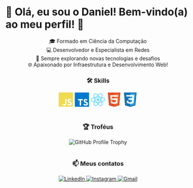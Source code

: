 # 👋 Olá, eu sou o Daniel! Bem-vindo(a) ao meu perfil! 🚀

<p align="center">
  🎓 Formado em Ciência da Computação<br />
  💻 Desenvolvedor e Especialista em Redes<br />
  🤖 Sempre explorando novas tecnologias e desafios<br />
  🌐 Apaixonado por Infraestrutura e Desenvolvimento Web!
</p>

<h3 align="center">🛠️ Skills</h3>

<div align="center">
  <img alt="JavaScript" height="40" width="40" src="https://raw.githubusercontent.com/devicons/devicon/master/icons/javascript/javascript-plain.svg" />
  <img alt="TypeScript" height="40" width="40" src="https://raw.githubusercontent.com/devicons/devicon/master/icons/typescript/typescript-plain.svg" />
  <img alt="React" height="40" width="40" src="https://raw.githubusercontent.com/devicons/devicon/master/icons/react/react-original.svg" />
  <img alt="HTML5" height="40" width="40" src="https://raw.githubusercontent.com/devicons/devicon/master/icons/html5/html5-original.svg" />
  <img alt="CSS3" height="40" width="40" src="https://raw.githubusercontent.com/devicons/devicon/master/icons/css3/css3-original.svg" />
</div>

<br />

<h3 align="center">🏆 Troféus</h3>

<div align="center">
  <img src="https://github-profile-trophy.vercel.app/?username=nielkp&theme=dracula&row=2&column=3" alt="GitHub Profile Trophy" />
</div>

<br />

<h3 align="center">📫 Meus contatos</h3>

<div align="center">
  <a href="https://www.linkedin.com/in/daniel-knaip/" target="_blank" rel="noopener noreferrer">
    <img src="https://img.shields.io/badge/-LinkedIn-%230077B5?style=for-the-badge&logo=linkedin&logoColor=white" alt="LinkedIn" />
  </a>
  <a href="https://instagram.com/nielkp" target="_blank" rel="noopener noreferrer">
    <img src="https://img.shields.io/badge/-Instagram-%23E4405F?style=for-the-badge&logo=instagram&logoColor=white" alt="Instagram" />
  </a>
  <a href="mailto:danielknaip@gmail.com">
    <img src="https://img.shields.io/badge/-Gmail-%23333?style=for-the-badge&logo=gmail&logoColor=white" alt="Gmail" />
  </a>
</div>
